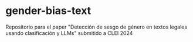 # gender-bias-text
Repositorio para el paper "Detección de sesgo de género en textos legales usando clasificación y LLMs" submitido a CLEI 2024
